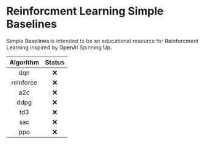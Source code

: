 # Reinforcment Learning Simple Baselines

Simple Baselines is intended to be an educational resource for Reinforcment Learning inspired by OpenAI Spinning Up.

| Algorithm | Status |
|:---------:|:------:|
| dqn       |    :x: |
| reinforce |    :x: |
| a2c       |    :x: |
| ddpg      |    :x: |
| td3       |    :x: |
| sac       |    :x: |
| ppo       |    :x: |
